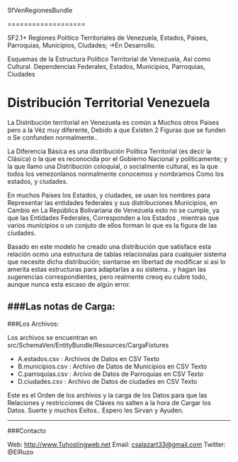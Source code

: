 ﻿SfVenRegionesBundle

===================



SF2.1+ Regiones  Político Territoriales de Venezuela, Estados, Paises, Parroquias, Municipios, Ciudades; ->En Desarrollo.
 
Esquemas de la Estructura Político Territorial de Venezuela, Asi como Cultural. Dependencias Federales, Estados, Municipios, Parroquias, Ciudades 


Distribución Territorial Venezuela
========================================

   La Distribución territorial en Venezuela es común a Muchos otros Paises pero a la Véz muy diferente, Debido a que Existen 2 Figuras que se funden o Se confunden normalmente..

   La Diferencia Básica es una distribución Política Territorial (es decir la Clásica) o la que es reconocida por el Gobierno Nacional y políticamente; y la que llamo una Distribución coloquial, o socialmente cultural, es la que todos los venezonlanos normalmente conocemos y nombramos Como los estados, y ciudades. 

   En  muchos Paises los Estados, y ciudades, se usan los nombres para Representar las entidades federales y sus distribuciones Municipios, en Cambio en La República Bolivariana de Venezuela esto no se cumple, 
ya que las Entidades Federales, Corresponden a los Estados , mientras que  varios municipios o un conjuto de ellos forman lo que es la figura de las ciudades.

   Basado en este modelo he creado una distribución que satisface esta relación ocmo una estructura de tablas relacionalas para cualquier sistema que necesite dicha distribución; sientanse en libertad de modificar si asi lo amerita estas estructuras para adaptarlas a su sistema.. y hagan las sugerencias correspondientes, pero realmente creoq eu cubre todo, aunque nunca esta escaso de algún error.


###Las notas de Carga:
----------------------

 

###Los Archivos:
 
   Los archivos se encuentran en  src/SchemaVen/EntityBundle/Resources/CargaFixtures

 * A.estados.csv : Archivos de Datos en CSV Texto
 * B.municipios.csv : Archivo de Datos de Municipios en CSV Texto
 * C.parroquias.csv : Arcivo de Datos de Parroquias en CSV Texto
 * D.ciudades.csv : Archivo de Datos de ciudades en CSV Texto

Este es el Orden de los archivos y la carga de los Datos para que las Relaciones y restricciones de Cláves no salten a la hora de Cargar los Datos. Suerte y muchos Exitos.. 
Espero les Sirvan y Ayuden.

------------------------------------------------
###Contacto

Web: http://www.Tuhostingweb.net
Email: csalazart33@gmail.com
Twitter: @ElRuzo
